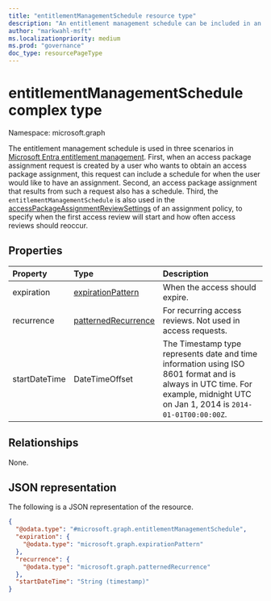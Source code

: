```yaml
---
title: "entitlementManagementSchedule resource type"
description: "An entitlement management schedule can be included in an access package assignment request and is present in an access package assignment, and is also used for access reviews schedules in a policy."
author: "markwahl-msft"
ms.localizationpriority: medium
ms.prod: "governance"
doc_type: resourcePageType
---
```

# entitlementManagementSchedule complex type

Namespace: microsoft.graph

The entitlement management schedule is used in three scenarios in [Microsoft Entra entitlement management](entitlementmanagement-overview.md). First, when an access package assignment request is created by a user who wants to obtain an access package assignment, this request can include a schedule for when the user would like to have an assignment. Second, an access package assignment that results from such a request also has a schedule.  Third, the `entitlementManagementSchedule` is also used in the [accessPackageAssignmentReviewSettings](accesspackageassignmentreviewsettings.md) of an assignment policy, to specify when the first access review will start and how often access reviews should reoccur.

## Properties
|Property|Type|Description|
|:---|:---|:---|
|expiration|[expirationPattern](../resources/expirationpattern.md)|When the access should expire.|
|recurrence|[patternedRecurrence](../resources/patternedrecurrence.md)|For recurring access reviews.  Not used in access requests.|
|startDateTime|DateTimeOffset|The Timestamp type represents date and time information using ISO 8601 format and is always in UTC time. For example, midnight UTC on Jan 1, 2014 is `2014-01-01T00:00:00Z`.|

## Relationships
None.
## JSON representation
The following is a JSON representation of the resource.
<!-- {
  "blockType": "resource",
  "@odata.type": "microsoft.graph.entitlementManagementSchedule"
}
-->
``` json
{
  "@odata.type": "#microsoft.graph.entitlementManagementSchedule",
  "expiration": {
    "@odata.type": "microsoft.graph.expirationPattern"
  },
  "recurrence": {
    "@odata.type": "microsoft.graph.patternedRecurrence"
  },
  "startDateTime": "String (timestamp)"
}
```
